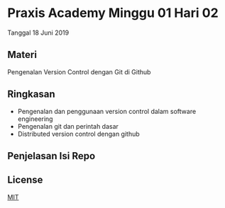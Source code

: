 # Praxis Academy Minggu 01 Hari 02
Tanggal 18 Juni 2019

## Materi
Pengenalan Version Control dengan Git di Github

## Ringkasan
- Pengenalan dan penggunaan version control dalam software engineering
- Pengenalan git dan perintah dasar
- Distributed version control dengan github

## Penjelasan Isi Repo

## License 
[MIT](http://opensource.org/licenses/MIT)
